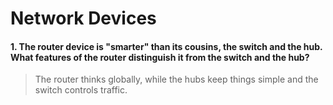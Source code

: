 # Network Devices

#### 1. The router device is "smarter" than its cousins, the switch and the hub. What features of the router distinguish it from the switch and the hub?
> The router thinks globally, while the hubs keep things simple and the switch controls traffic. 
